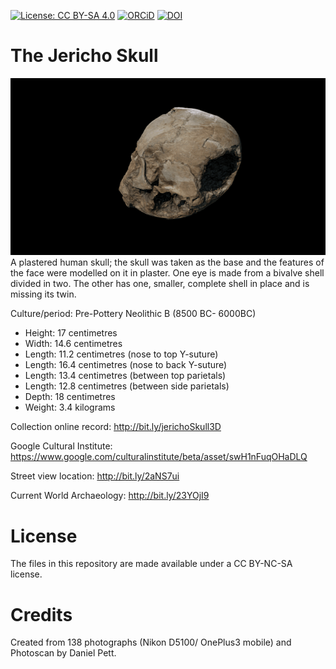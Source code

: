 [![License: CC BY-SA 4.0](https://img.shields.io/badge/License-CC%20BY--SA%204.0-lightgrey.svg)](http://creativecommons.org/licenses/by-sa/4.0/) 
[![ORCiD](https://img.shields.io/badge/ORCiD-0000--0002--0246--2335-green.svg)](http://orcid.org/0000-0002-0246-2335)
[![DOI](https://zenodo.org/badge/83538689.svg)](https://zenodo.org/badge/latestdoi/83538689)

# The Jericho Skull

![](the_jericho_skull.gif)
A plastered human skull; the skull was taken as the base and the features of the face were modelled on it in plaster. One eye is made from a bivalve shell divided in two. The other has one, smaller, complete shell in place and is missing its twin.

Culture/period: Pre-Pottery Neolithic B (8500 BC- 6000BC)

* Height: 17 centimetres 
* Width: 14.6 centimetres 
* Length: 11.2 centimetres (nose to top Y-suture) 
* Length: 16.4 centimetres (nose to back Y-suture) 
* Length: 13.4 centimetres (between top parietals) 
* Length: 12.8 centimetres (between side parietals) 
* Depth: 18 centimetres 
* Weight: 3.4 kilograms

Collection online record: http://bit.ly/jerichoSkull3D

Google Cultural Institute: https://www.google.com/culturalinstitute/beta/asset/swH1nFuqOHaDLQ

Street view location: http://bit.ly/2aNS7ui

Current World Archaeology: http://bit.ly/23YOjI9

# License

The files in this repository are made available under a CC BY-NC-SA license.

# Credits

Created from 138 photographs (Nikon D5100/ OnePlus3 mobile) and Photoscan by Daniel Pett.
